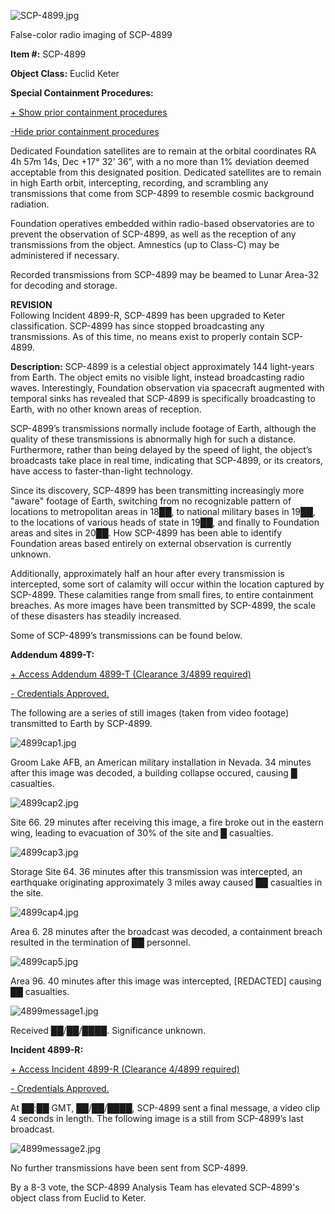 ![SCP-4899.jpg](http://scp-wiki.wdfiles.com/local--files/scp-4899/SCP-4899.jpg)

False-color radio imaging of SCP-4899

**Item #:** SCP-4899

**Object Class:** Euclid Keter

**Special Containment Procedures:**

[+ Show prior containment procedures](javascript:;)

[\-Hide prior containment procedures](javascript:;)

Dedicated Foundation satellites are to remain at the orbital coordinates RA 4h 57m 14s, Dec +17° 32’ 36”, with a no more than 1% deviation deemed acceptable from this designated position. Dedicated satellites are to remain in high Earth orbit, intercepting, recording, and scrambling any transmissions that come from SCP-4899 to resemble cosmic background radiation.

Foundation operatives embedded within radio-based observatories are to prevent the observation of SCP-4899, as well as the reception of any transmissions from the object. Amnestics (up to Class-C) may be administered if necessary.

Recorded transmissions from SCP-4899 may be beamed to Lunar Area-32 for decoding and storage.

**REVISION**  
Following Incident 4899-R, SCP-4899 has been upgraded to Keter classification. SCP-4899 has since stopped broadcasting any transmissions. As of this time, no means exist to properly contain SCP-4899.

**Description:** SCP-4899 is a celestial object approximately 144 light-years from Earth. The object emits no visible light, instead broadcasting radio waves. Interestingly, Foundation observation via spacecraft augmented with temporal sinks has revealed that SCP-4899 is specifically broadcasting to Earth, with no other known areas of reception.

SCP-4899’s transmissions normally include footage of Earth, although the quality of these transmissions is abnormally high for such a distance. Furthermore, rather than being delayed by the speed of light, the object’s broadcasts take place in real time, indicating that SCP-4899, or its creators, have access to faster-than-light technology.

Since its discovery, SCP-4899 has been transmitting increasingly more "aware" footage of Earth, switching from no recognizable pattern of locations to metropolitan areas in 18██, to national military bases in 19██, to the locations of various heads of state in 19██, and finally to Foundation areas and sites in 20██. How SCP-4899 has been able to identify Foundation areas based entirely on external observation is currently unknown.

Additionally, approximately half an hour after every transmission is intercepted, some sort of calamity will occur within the location captured by SCP-4899. These calamities range from small fires, to entire containment breaches. As more images have been transmitted by SCP-4899, the scale of these disasters has steadily increased.

Some of SCP-4899’s transmissions can be found below.

**Addendum 4899-T:**

[+ Access Addendum 4899-T (Clearance 3/4899 required)](javascript:;)

[\- Credentials Approved.](javascript:;)

The following are a series of still images (taken from video footage) transmitted to Earth by SCP-4899.  

![4899cap1.jpg](http://scp-wiki.wdfiles.com/local--files/scp-4899/4899cap1.jpg)

Groom Lake AFB, an American military installation in Nevada. 34 minutes after this image was decoded, a building collapse occured, causing █ casualties.

![4899cap2.jpg](http://scp-wiki.wdfiles.com/local--files/scp-4899/4899cap2.jpg)

Site 66. 29 minutes after receiving this image, a fire broke out in the eastern wing, leading to evacuation of 30% of the site and █ casualties.

![4899cap3.jpg](http://scp-wiki.wdfiles.com/local--files/scp-4899/4899cap3.jpg)

Storage Site 64. 36 minutes after this transmission was intercepted, an earthquake originating approximately 3 miles away caused ██ casualties in the site.

![4899cap4.jpg](http://scp-wiki.wdfiles.com/local--files/scp-4899/4899cap4.jpg)

Area 6. 28 minutes after the broadcast was decoded, a containment breach resulted in the termination of ██ personnel.

![4899cap5.jpg](http://scp-wiki.wdfiles.com/local--files/scp-4899/4899cap5.jpg)

Area 96. 40 minutes after this image was intercepted, \[REDACTED\] causing ██ casualties.

![4899message1.jpg](http://scp-wiki.wdfiles.com/local--files/scp-4899/4899message1.jpg)

Received ██/██/████. Significance unknown.

**Incident 4899-R:**

[+ Access Incident 4899-R (Clearance 4/4899 required)](javascript:;)

[\- Credentials Approved.](javascript:;)

At ██:██ GMT, ██/██/████, SCP-4899 sent a final message, a video clip 4 seconds in length. The following image is a still from SCP-4899’s last broadcast.  

![4899message2.jpg](http://scp-wiki.wdfiles.com/local--files/scp-4899/4899message2.jpg)

No further transmissions have been sent from SCP-4899.

  
By a 8-3 vote, the SCP-4899 Analysis Team has elevated SCP-4899's object class from Euclid to Keter.
